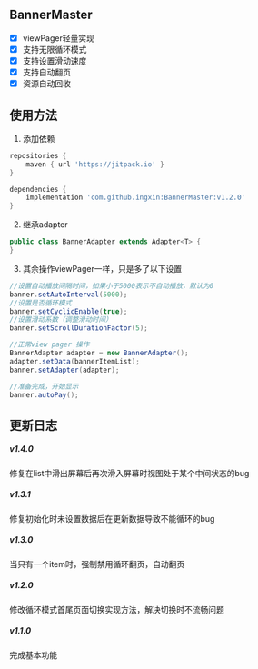 BannerMaster
---
- [x] viewPager轻量实现
- [x] 支持无限循环模式
- [x] 支持设置滑动速度
- [x] 支持自动翻页
- [x] 资源自动回收

使用方法
---
1. 添加依赖
```groovy
repositories {
    maven { url 'https://jitpack.io' }
}

dependencies {
    implementation 'com.github.ingxin:BannerMaster:v1.2.0'
}
```
2. 继承adapter
```java
public class BannerAdapter extends Adapter<T> {
}
```

3. 其余操作viewPager一样，只是多了以下设置
```java
//设置自动播放间隔时间，如果小于5000表示不自动播放，默认为0
banner.setAutoInterval(5000);
//设置是否循环模式
banner.setCyclicEnable(true);
//设置滑动系数（调整滑动时间）
banner.setScrollDurationFactor(5);

//正常view pager 操作
BannerAdapter adapter = new BannerAdapter();
adapter.setData(bannerItemList);
banner.setAdapter(adapter);

//准备完成，开始显示
banner.autoPay();

```

更新日志
---
##### v1.4.0
修复在list中滑出屏幕后再次滑入屏幕时视图处于某个中间状态的bug

##### v1.3.1
修复初始化时未设置数据后在更新数据导致不能循环的bug

##### v1.3.0
当只有一个item时，强制禁用循环翻页，自动翻页

##### v1.2.0
修改循环模式首尾页面切换实现方法，解决切换时不流畅问题

##### v1.1.0
完成基本功能
